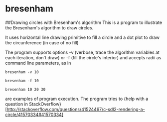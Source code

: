 # bresenham
##Drawing circles with Bresenham's algorithm
This is a program to illustrate the Bresenham's algorithm to draw circles.

It uses horizontal line drawing primitive to fill a circle and a dot plot
to draw the circunference (in case of no fill)

The program supports options -v (verbose, trace the algorithm variables at
each iteration, don't draw) or -f (fill the circle's interior) and accepts
radii as command line parameters, as in

    bresenham -v 10

	bresenham -f 10

	bresenham 10 20 30

are examples of program execution.
The program tries to {help with a question in StackOverflow}[http://stackoverflow.com/questions/41524497/c-sdl2-rendering-a-circle/41570334#41570334]
